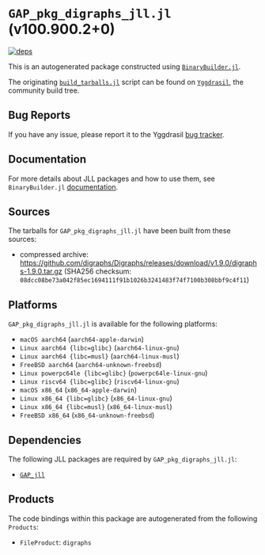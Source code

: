 # `GAP_pkg_digraphs_jll.jl` (v100.900.2+0)

[![deps](https://juliahub.com/docs/GAP_pkg_digraphs_jll/deps.svg)](https://juliahub.com/ui/Packages/General/GAP_pkg_digraphs_jll/)

This is an autogenerated package constructed using [`BinaryBuilder.jl`](https://github.com/JuliaPackaging/BinaryBuilder.jl).

The originating [`build_tarballs.jl`](https://github.com/JuliaPackaging/Yggdrasil/blob/3517f1f8d014409faf7a2948f0a26fe5df9f9d0d/G/GAP_pkg/GAP_pkg_digraphs/build_tarballs.jl) script can be found on [`Yggdrasil`](https://github.com/JuliaPackaging/Yggdrasil/), the community build tree.

## Bug Reports

If you have any issue, please report it to the Yggdrasil [bug tracker](https://github.com/JuliaPackaging/Yggdrasil/issues).

## Documentation

For more details about JLL packages and how to use them, see `BinaryBuilder.jl` [documentation](https://docs.binarybuilder.org/stable/jll/).

## Sources

The tarballs for `GAP_pkg_digraphs_jll.jl` have been built from these sources:

* compressed archive: https://github.com/digraphs/Digraphs/releases/download/v1.9.0/digraphs-1.9.0.tar.gz (SHA256 checksum: `08dcc08be73a042f85ec1694111f91b1026b3241483f74f7100b308bbf9c4f11`)

## Platforms

`GAP_pkg_digraphs_jll.jl` is available for the following platforms:

* `macOS aarch64` (`aarch64-apple-darwin`)
* `Linux aarch64 {libc=glibc}` (`aarch64-linux-gnu`)
* `Linux aarch64 {libc=musl}` (`aarch64-linux-musl`)
* `FreeBSD aarch64` (`aarch64-unknown-freebsd`)
* `Linux powerpc64le {libc=glibc}` (`powerpc64le-linux-gnu`)
* `Linux riscv64 {libc=glibc}` (`riscv64-linux-gnu`)
* `macOS x86_64` (`x86_64-apple-darwin`)
* `Linux x86_64 {libc=glibc}` (`x86_64-linux-gnu`)
* `Linux x86_64 {libc=musl}` (`x86_64-linux-musl`)
* `FreeBSD x86_64` (`x86_64-unknown-freebsd`)

## Dependencies

The following JLL packages are required by `GAP_pkg_digraphs_jll.jl`:

* [`GAP_jll`](https://github.com/JuliaBinaryWrappers/GAP_jll.jl)

## Products

The code bindings within this package are autogenerated from the following `Products`:

* `FileProduct`: `digraphs`
